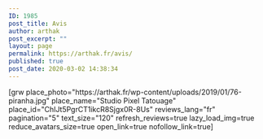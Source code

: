 ```yaml
---
ID: 1985
post_title: Avis
author: arthak
post_excerpt: ""
layout: page
permalink: https://arthak.fr/avis/
published: true
post_date: 2020-03-02 14:38:34
---
```

<!-- wp:paragraph -->
<p>[grw place_photo="https://arthak.fr/wp-content/uploads/2019/01/76-piranha.jpg" place_name="Studio Pixel Tatouage" place_id="ChIJt5PgrCT1ikcR8Sjgx0R-8Us" reviews_lang="fr" pagination="5" text_size="120" refresh_reviews=true lazy_load_img=true reduce_avatars_size=true open_link=true nofollow_link=true]</p>
<!-- /wp:paragraph -->